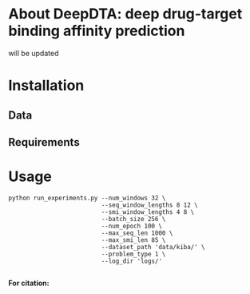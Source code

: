# About DeepDTA: deep drug-target binding affinity prediction

will be updated

# Installation

## Data

## Requirements

# Usage
```
python run_experiments.py --num_windows 32 \
                          --seq_window_lengths 8 12 \
                          --smi_window_lengths 4 8 \
                          --batch_size 256 \
                          --num_epoch 100 \
                          --max_seq_len 1000 \
                          --max_smi_len 85 \
                          --dataset_path 'data/kiba/' \
                          --problem_type 1 \
                          --log_dir 'logs/'


```





**For citation:**
